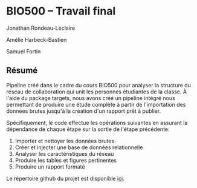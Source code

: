 # BIO500 – Travail final

Jonathan Rondeau-Leclaire

Amélie Harbeck-Bastien

Samuel Fortin

## Résumé
Pipeline créé dans le cadre du cours BIO500 pour analyser la structure du réseau de collaboration qui unit les personnes étudiantes de la classe. À l'aide du package targets, nous avons créé un pipeline intégré nous permettant de produire une étude complète à partir de l'importation des données brutes jusqu'à la création d'un rapport prêt à publier.

Spécifiquement, le code effectue les opérations suivantes en assurant la dépendance de chaque étape sur la sortie de l'étape précédente:

1. Importer et nettoyer les données brutes
2. Créer et injecter une base de données relationnelle
3. Analyser les caractéristiques du réseau
4. Produire les tables et figures pertinentes
5. Produire un rapport formaté

Le répertoire github du projet est disponible [ici](https://github.com/jorondo1/BIO500). 